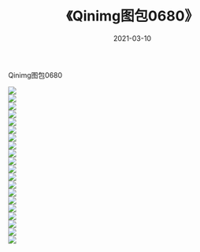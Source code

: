 ﻿---
layout: post
title:  《Qinimg图包0680》
date:   2021-03-10
img: http://imgx.orgx.ga/Qinimg图包/Qinimg图包0680/000.jpg
categories: [美女, 清纯, 唯美]
---

Qinimg图包0680

 ![](http://imgx.orgx.ga/Qinimg图包/Qinimg图包0680/001.jpg) <br>![](http://imgx.orgx.ga/Qinimg图包/Qinimg图包0680/002.jpg) <br>![](http://imgx.orgx.ga/Qinimg图包/Qinimg图包0680/003.jpg) <br>![](http://imgx.orgx.ga/Qinimg图包/Qinimg图包0680/004.jpg) <br>![](http://imgx.orgx.ga/Qinimg图包/Qinimg图包0680/005.jpg) <br>![](http://imgx.orgx.ga/Qinimg图包/Qinimg图包0680/006.jpg) <br>![](http://imgx.orgx.ga/Qinimg图包/Qinimg图包0680/007.jpg) <br>![](http://imgx.orgx.ga/Qinimg图包/Qinimg图包0680/008.jpg) <br>![](http://imgx.orgx.ga/Qinimg图包/Qinimg图包0680/009.jpg) <br>![](http://imgx.orgx.ga/Qinimg图包/Qinimg图包0680/010.jpg) <br>![](http://imgx.orgx.ga/Qinimg图包/Qinimg图包0680/011.jpg) <br>![](http://imgx.orgx.ga/Qinimg图包/Qinimg图包0680/012.jpg) <br>![](http://imgx.orgx.ga/Qinimg图包/Qinimg图包0680/013.jpg) <br>![](http://imgx.orgx.ga/Qinimg图包/Qinimg图包0680/014.jpg) <br>![](http://imgx.orgx.ga/Qinimg图包/Qinimg图包0680/015.jpg) <br>![](http://imgx.orgx.ga/Qinimg图包/Qinimg图包0680/016.jpg) <br>![](http://imgx.orgx.ga/Qinimg图包/Qinimg图包0680/017.jpg) <br>![](http://imgx.orgx.ga/Qinimg图包/Qinimg图包0680/018.jpg) <br>![](http://imgx.orgx.ga/Qinimg图包/Qinimg图包0680/019.jpg) <br>![](http://imgx.orgx.ga/Qinimg图包/Qinimg图包0680/020.jpg) <br>